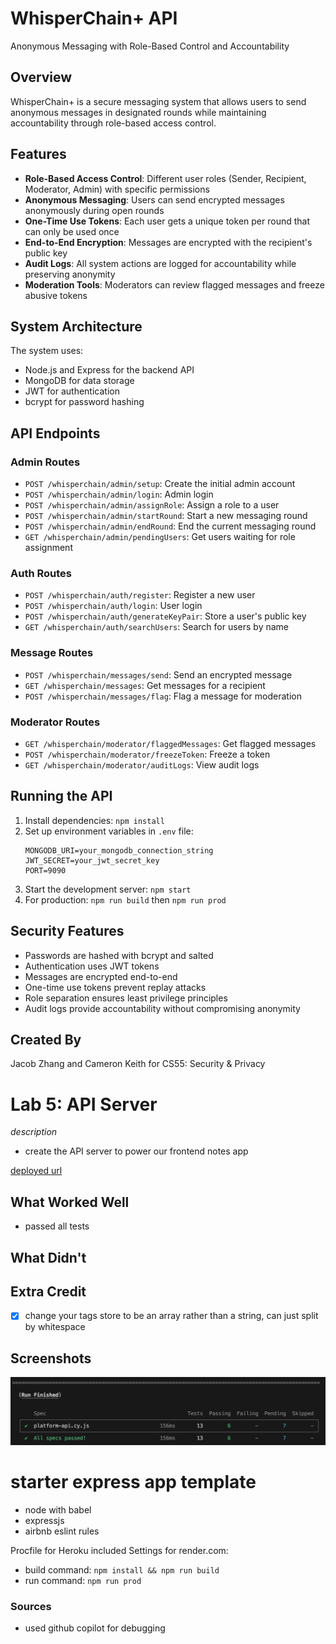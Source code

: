 # WhisperChain+ API

Anonymous Messaging with Role-Based Control and Accountability

## Overview

WhisperChain+ is a secure messaging system that allows users to send anonymous messages in designated rounds while maintaining accountability through role-based access control.

## Features

- **Role-Based Access Control**: Different user roles (Sender, Recipient, Moderator, Admin) with specific permissions
- **Anonymous Messaging**: Users can send encrypted messages anonymously during open rounds
- **One-Time Use Tokens**: Each user gets a unique token per round that can only be used once
- **End-to-End Encryption**: Messages are encrypted with the recipient's public key
- **Audit Logs**: All system actions are logged for accountability while preserving anonymity
- **Moderation Tools**: Moderators can review flagged messages and freeze abusive tokens

## System Architecture

The system uses:
- Node.js and Express for the backend API
- MongoDB for data storage
- JWT for authentication
- bcrypt for password hashing

## API Endpoints

### Admin Routes
- `POST /whisperchain/admin/setup`: Create the initial admin account
- `POST /whisperchain/admin/login`: Admin login
- `POST /whisperchain/admin/assignRole`: Assign a role to a user
- `POST /whisperchain/admin/startRound`: Start a new messaging round
- `POST /whisperchain/admin/endRound`: End the current messaging round
- `GET /whisperchain/admin/pendingUsers`: Get users waiting for role assignment

### Auth Routes
- `POST /whisperchain/auth/register`: Register a new user
- `POST /whisperchain/auth/login`: User login
- `POST /whisperchain/auth/generateKeyPair`: Store a user's public key
- `GET /whisperchain/auth/searchUsers`: Search for users by name

### Message Routes
- `POST /whisperchain/messages/send`: Send an encrypted message
- `GET /whisperchain/messages`: Get messages for a recipient
- `POST /whisperchain/messages/flag`: Flag a message for moderation

### Moderator Routes
- `GET /whisperchain/moderator/flaggedMessages`: Get flagged messages
- `POST /whisperchain/moderator/freezeToken`: Freeze a token
- `GET /whisperchain/moderator/auditLogs`: View audit logs

## Running the API

1. Install dependencies: `npm install`
2. Set up environment variables in `.env` file:
   ```
   MONGODB_URI=your_mongodb_connection_string
   JWT_SECRET=your_jwt_secret_key
   PORT=9090
   ```
3. Start the development server: `npm start`
4. For production: `npm run build` then `npm run prod`

## Security Features

- Passwords are hashed with bcrypt and salted
- Authentication uses JWT tokens
- Messages are encrypted end-to-end
- One-time use tokens prevent replay attacks
- Role separation ensures least privilege principles
- Audit logs provide accountability without compromising anonymity

## Created By

Jacob Zhang and Cameron Keith for CS55: Security & Privacy

# Lab 5: API Server

*description*
- create the API server to power our frontend notes app

[deployed url](https://platform-api-ckeith26.onrender.com/api)

## What Worked Well
- passed all tests

## What Didn't

## Extra Credit
- [X] change your tags store to be an array rather than a string, can just split by whitespace

## Screenshots
![passed all tests](./screenshots/1.png)

# starter express app template

* node with babel
* expressjs
* airbnb eslint rules

Procfile for Heroku included
Settings for render.com:
* build command:  `npm install && npm run build`
* run command:  `npm run prod`

### Sources
- used github copilot for debugging
